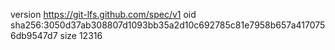 version https://git-lfs.github.com/spec/v1
oid sha256:3050d37ab308807d1093bb35a2d10c692785c81e7958b657a4170756db9547d7
size 12316
